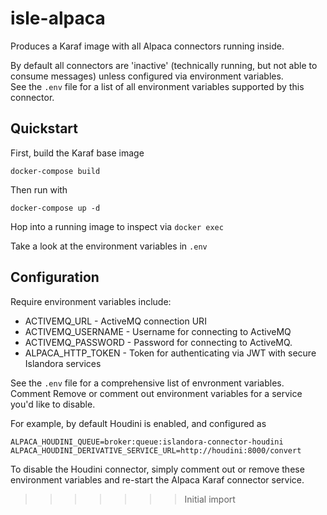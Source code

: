 # isle-alpaca

Produces a Karaf image with all Alpaca connectors running inside.

By default all connectors are 'inactive' (technically running, but not able to consume messages) unless configured via environment variables.  
See the `.env` file for a list of all environment variables supported by this connector. 


## Quickstart

First, build the Karaf base image

    docker-compose build

Then run with

    docker-compose up -d

Hop into a running image to inspect via `docker exec`

Take a look at the environment variables in `.env`

## Configuration

Require environment variables include:
* ACTIVEMQ_URL - ActiveMQ connection URI
* ACTIVEMQ_USERNAME - Username for connecting to ActiveMQ
* ACTIVEMQ_PASSWORD - Password for connecting to ActiveMQ.
* ALPACA_HTTP_TOKEN - Token for authenticating via JWT with secure Islandora services

See the `.env` file for a comprehensive list of envronment variables.  Comment Remove or comment out environment variables for a service you'd 
like to disable.

For example, by default Houdini is enabled, and configured as

```
ALPACA_HOUDINI_QUEUE=broker:queue:islandora-connector-houdini
ALPACA_HOUDINI_DERIVATIVE_SERVICE_URL=http://houdini:8000/convert
```

To disable the Houdini connector, simply comment out or remove these environment variables and re-start the Alpaca Karaf connector service.


 
>>>>>>> Initial import
